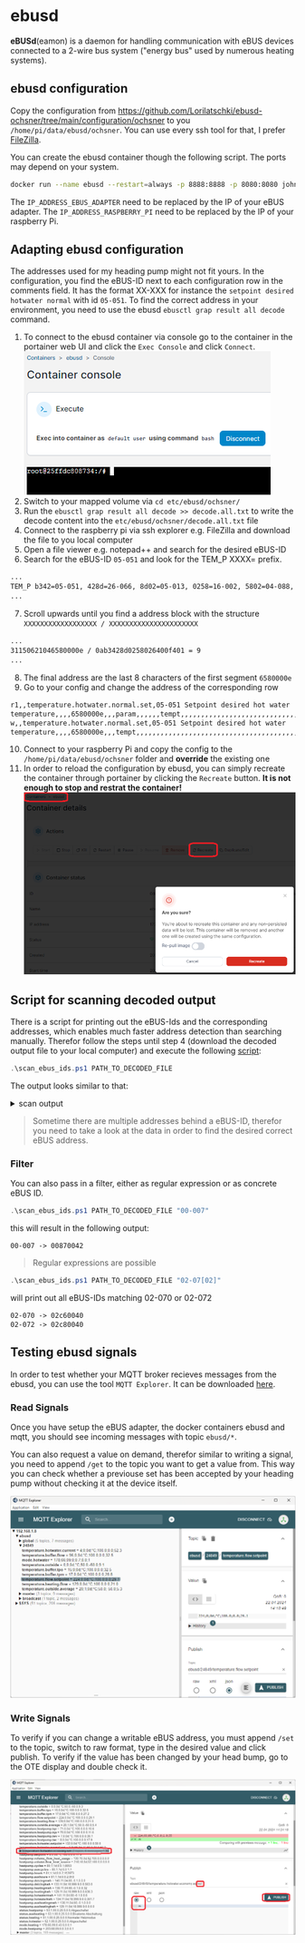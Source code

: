# ebusd

**eBUSd**(eamon) is a daemon for handling communication with eBUS devices connected to a 2-wire bus system ("energy bus" used by numerous heating systems).

## ebusd configuration

Copy the configuration from https://github.com/Lorilatschki/ebusd-ochsner/tree/main/configuration/ochsner to you ``/home/pi/data/ebusd/ochsner``.
You can use every ssh tool for that, I prefer [FileZilla](https://filezilla-project.org/download.php?platform=win64).

You can create the ebusd container though the following script. The ports may depend on your system.

```sh
docker run --name ebusd --restart=always -p 8888:8888 -p 8080:8080 john30/ebusd -d enh:IP_ADDRESS_EBUS_ADAPTER:9999 --latency=10 --configpath=/etc/ebusd/ochsner --pollinterval=5 --mqtthost=IP_ADDRESS_RASPBERRY_PI --mqttport=1883
```

The ``IP_ADDRESS_EBUS_ADAPTER`` need to be replaced by the IP of your eBUS adapter. The ``IP_ADDRESS_RASPBERRY_PI`` need to be replaced by the IP of your raspberry Pi.

## Adapting ebusd configuration

The addresses used for my heading pump might not fit yours. In the configuration, you find the eBUS-ID next to each configuration row in the comments field. It has the format XX-XXX for instance the ``setpoint desired hotwater normal`` with id ``05-051``.
To find the correct address in your environment, you need to use the ebusd ``ebusctl grap result all decode`` command.

1) To connect to the ebusd container via console go to the container in the portainer web UI and click the ``Exec Console`` and click ``Connect``.
![image](pictures/ebusd_console.png)
2) Switch to your mapped volume via ``cd etc/ebusd/ochsner/``
3) Run the ``ebusctl grap result all decode >> decode.all.txt`` to write the decode content into the ``etc/ebusd/ochsner/decode.all.txt`` file
4) Connect to the raspberry pi via ssh explorer e.g. FileZilla and download the file to you local computer
5) Open a file viewer e.g. notepad++ and search for the desired eBUS-ID
6) Search for the eBUS-ID ``05-051`` and look for the TEM_P XXXX= prefix.

```txt
...
TEM_P b342=05-051, 428d=26-066, 8d02=05-013, 0258=16-002, 5802=04-088, 0264=08-002, 6400=00-100, 00f4=08-000, f401=03-116
...
```

7) Scroll upwards until you find a address block with the structure ``XXXXXXXXXXXXXXXXXX / XXXXXXXXXXXXXXXXXXXXXX``

```txt
...
31150621046580000e / 0ab3428d0258026400f401 = 9
...
```
8) The final address are the last 8 characters of the first segment ``6580000e``
9) Go to your config and change the address of the corresponding row

```csv
r1,,temperature.hotwater.normal.set,05-051 Setpoint desired hot water temperature,,,,6580000e,,,param,,,,,,tempt,,,,,,,,,,,,,,,,,,,,,,,,,,,,,,,,,,,,,,,,,,,,,,,,,,,,,,,,,
w,,temperature.hotwater.normal.set,05-051 Setpoint desired hot water temperature,,,,6580000e,,,tempt,,,,,,,,,,,,,,,,,,,,,,,,,,,,,,,,,,,,,,,,,,,,,,,,,,,,,,,,,,,,,,,
```
10) Connect to your raspberry Pi and copy the config to the ``/home/pi/data/ebusd/ochsner`` folder and **override** the existing one
11) In order to reload the configuration by ebusd, you can simply recreate the container through portainer by clicking the ``Recreate`` button. **It is not enough to stop and restrat the container!**
![image](pictures/portainer_recreate.png)

## Script for scanning decoded output

There is a script for printing out the eBUS-Ids and the corresponding addresses, which enables much faster address detection than searching manually.
Therefor follow the steps until step 4 (download the decoded output file to your local computer) and execute the following [script](https://github.com/Lorilatschki/ebusd-ochsner/blob/main/scan_ebus_ids.ps1):

```ps1
.\scan_ebus_ids.ps1 PATH_TO_DECODED_FILE
```
The output looks similar to that:
<details>
  <summary>scan output</summary>

```log
00-000 -> 0000e300,00800040,00800042
00-003 -> 6400f401,ec013000
00-004 -> 00840040
00-007 -> 00870042
00-008 -> 00880042,7d820002
00-015 -> 7a800010
00-017 -> 7a810010
00-070 -> 00c60042
00-071 -> 00c70042
00-096 -> 00e00040
01-001 -> 7784000a
01-004 -> 7982000e
01-022 -> 01960042
01-076 -> 01cc0042
01-096 -> 7a830010
02-000 -> 00009803,0000a703,91103100
02-001 -> 00000100,00002f01
02-020 -> 7782000a
02-051 -> 7780000a
02-052 -> 7980000e
02-053 -> 02b50040,7d800002,7e800004
02-070 -> 02c60040
02-072 -> 02c80040
02-080 -> 7d850002,7e820004
02-081 -> 7d860002,7e830004
03-050 -> 03b2004a
04-000 -> 0000e300
04-001 -> 00000002,0000d200
04-003 -> 00000000,00000100
05-050 -> 05b2004e
05-051 -> 6580000e
05-086 -> 05d6004e
06-002 -> 00000100,0000d200
06-003 -> 00005e01,6400b400
06-005 -> 02012800,0a002300
06-014 -> 068e0040
08-000 -> 00003301,00005e01
08-001 -> 0000ff01,6400d200
08-003 -> 02012800,9cff9600
09-075 -> 61800002
10-003 -> 3c014c00,6400d200,ec013000
10-004 -> 00002a01,0cfe3700,1e000900,45495320
12-002 -> 00000000,00000002,0000ff01
12-003 -> 6400b400,6400d200
12-005 -> 6400f401
14-003 -> 00000100
16-002 -> 00005ab1
16-003 -> 3c014c00,6400d200
21-002 -> 7d870002
21-090 -> 7d880002
23-001 -> 7d890002,7e840004
23-005 -> 7d8b0002
23-006 -> 7d8d0002
23-010 -> 7d8a0002,7e850004
23-012 -> 7d8c0002
23-013 -> 7d8e0002
26-003 -> 6400d200,9cff9600
30-063 -> 00000000,00000002,00001f01,00002701,00002b01,00002c01,00002d01,00002e01,00002f01,00003001,00005ab1,00009703,00009a03,00009c03,00009e03,0000a003,0000a103,0000a303,0000a603,0000a903,0000ab03,0000ad03,0000af03,0000b203,0000b403,0000b503,0000e200,0000e300,0000fe01,0000ff01,0a002300,0cfe3700,0cfe3800,0cfe3a00,0cfe3d00,0cfe3e00,0cfe3f00,0cfe4100,0cfe4200,0cfe430030-127 -> 03040601
```
</details>

>Sometime there are multiple addresses behind a eBUS-ID, therefor you need to take a look at the data in order to find the desired correct eBUS address.

### Filter

You can also pass in a filter, either as regular expression or as concrete eBUS ID.
```ps1
.\scan_ebus_ids.ps1 PATH_TO_DECODED_FILE "00-007"
```
this will result in the following output:

```log
00-007 -> 00870042
```

>Regular expressions are possible

```ps1
.\scan_ebus_ids.ps1 PATH_TO_DECODED_FILE "02-07[02]"
```

will print out all eBUS-IDs matching 02-070 or 02-072

```log
02-070 -> 02c60040
02-072 -> 02c80040
```

## Testing ebusd signals

In order to test whether your MQTT broker recieves messages from the ebusd, you can use the tool ``MQTT Explorer``. It can be downloaded [here](https://mqtt-explorer.com/).

### Read Signals

Once you have setup the eBUS adapter, the docker containers ebusd and mqtt, you should see incoming messages with topic ``ebusd/*``.

You can also request a value on demand, therefor similar to writing a signal, you need to append ``/get`` to the topic you want to get a value from.
This way you can check whether a previouse set has been accepted by your heading pump without checking it at the device itself.

![image](pictures/mqtt_explorer.png)

### Write Signals

To verify if you can change a writable eBUS address, you must append ``/set`` to the topic, switch to raw format, type in the desired value and click publish. To verify if the value has been changed by your head bump, go to the OTE display and double check it.

![image](pictures/mqtt_explorer_set.png)
